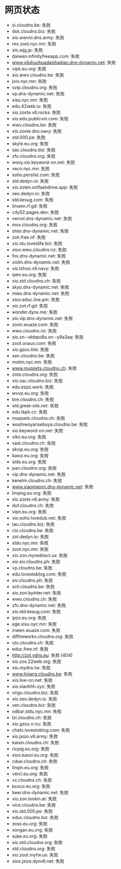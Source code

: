 # 网页状态
- si.cloudns.be: 失败
- dsk.cloudns.biz: 失败
- xio.wwvio.dns.army: 失败
- res.zoot.nyc.mn: 失败
- xio.wjg.jp: 失败
- daiwen.infinityfreeapp.com: 失败
- www.yiluhuohuadaishadian.dns-dynamic.net: 失败
- vipk.eu.org: 失败
- xio.wwv.cloudns.be: 失败
- jxio.nyc.mn: 失败
- svip.cloudns.org: 失败
- vp.dns-dynamic.net: 失败
- xisu.nyc.mn: 失败
- edu.42web.io: 失败
- xio.zoxte.v6.rocks: 失败
- xio.edu.publicvm.com: 失败
- wwv.cloudns.be: 失败
- xio.zoxte.dns.navy: 失败
- std.000.pe: 失败
- skyle.eu.org: 失败
- sac.cloudns.biz: 失败
- zfo.cloudns.org: 失败
- woxy.xio.keyword-on.net: 失败
- veco.nyc.mn: 失败
- soho.perslist.com: 失败
- std.dedyn.io: 失败
- xio.zoten.onflashdrive.app: 失败
- xeo.dedyn.io: 失败
- std.kesug.com: 失败
- linwen.rf.gd: 失败
- cdy52.pages.dev: 失败
- vercel.dns-dynamic.net: 失败
- mov.cloudns.org: 失败
- shisi.dns-dynamic.net: 失败
- zok.free.nf: 失败
- xio.stu.loveslife.biz: 失败
- xioo.wwo.cloudns.nz: 失败
- fox.dns-dynamic.net: 失败
- xiolin.dns-dynamic.net: 失败
- xio.lzhoo.v6.navy: 失败
- ipen.eu.org: 失败
- xio.std.cloudns.ch: 失败
- skyo.dns-dynamic.net: 失败
- miao.dns-dynamic.net: 失败
- xioo.educ.line.pm: 失败
- xio.zot.rf.gd: 失败
- wonder.dynx.me: 失败
- xio.vip.dns-dynamic.net: 失败
- zoon.wuaze.com: 失败
- wwo.cloudns.nz: 失败
- xio.xn--ebbpo8a.xn--y9a3aq: 失败
- zoot.unaux.com: 失败
- xio.gzos.link: 失败
- sen.cloudns.be: 失败
- mokin.nyc.mn: 失败
- www.muppets.cloudns.ch: 失败
- zote.cloudns.org: 失败
- xio.sac.cloudns.biz: 失败
- edu.ezpz.work: 失败
- wvvp.eu.org: 失败
- bre.cloudns.ch: 失败
- std.great-site.net: 失败
- edu.tkpk.cc: 失败
- muppets.cloudns.ch: 失败
- woshiwoyansebuya.cloudns.be: 失败
- xio.keyword-on.net: 失败
- viko.eu.org: 失败
- vast.cloudns.ch: 失败
- skvip.eu.org: 失败
- kaxoi.eu.org: 失败
- stds.eu.org: 失败
- pan.cloudns.org: 失败
- vip.dns-dynamic.net: 失败
- kenelm.cloudns.ch: 失败
- www.xiaomaomi.dns-dynamic.net: 失败
- linqing.eu.org: 失败
- xio.zoxte.v6.army: 失败
- duf.cloudns.ch: 失败
- vipn.eu.org: 失败
- xio.soho.lovedub.net: 失败
- tau.cloudns.biz: 失败
- clo.cloudns.be: 失败
- zot.dedyn.io: 失败
- stdu.nyc.mn: 失败
- zoot.nyc.mn: 失败
- xio.zon.myredirect.us: 失败
- xio.siv.cloudns.ph: 失败
- vp.cloudns.be: 失败
- edu.lovestoblog.com: 失败
- siv.cloudns.ph: 失败
- sch.cloudns.be: 失败
- xio.zon.byinter.net: 失败
- wwo.cloudns.ch: 失败
- zfo.dns-dynamic.net: 失败
- xio.std.kesug.com: 失败
- ipzo.eu.org: 失败
- age.xisu.nyc.mn: 失败
- inwen.wuaze.com: 失败
- diffireworks.cloudns.org: 失败
- uto.cloudns.ch: 失败
- educ.free.nf: 失败
- http://zot.ydns.eu: 失败 (404)
- xio.zos.22web.org: 失败
- xio.mydns.tw: 失败
- www.liniang.cloudns.be: 失败
- xio.live-on.net: 失败
- xio.xiaohhh.xyz: 失败
- virgo.cloudns.biz: 失败
- xio.xeo.dedyn.io: 失败
- ven.cloudns.biz: 失败
- odbar.stdu.nyc.mn: 失败
- lzi.cloudns.ch: 失败
- xio.gzos.rr.nu: 失败
- chatz.lovestoblog.com: 失败
- xio.jxsio.v6.army: 失败
- kaixin.cloudns.ch: 失败
- ricpig.eu.org: 失败
- xioo.kaxoi.eu.org: 失败
- cdue.cloudns.ch: 失败
- linqin.eu.org: 失败
- vercl.eu.org: 失败
- vx.cloudns.ch: 失败
- kcoco.eu.org: 失败
- beer.dns-dynamic.net: 失败
- xio.zon.lookin.at: 失败
- vice.cloudns.be: 失败
- xio.std.000.pe: 失败
- educ.cloudns.biz: 失败
- zosx.eu.org: 失败
- xongan.eu.org: 失败
- suke.eu.org: 失败
- xio.std.cloudns.org: 失败
- std.cloudns.org: 失败
- xio.zoot.myfw.us: 失败
- xioo.jxios.dynv6.net: 失败
